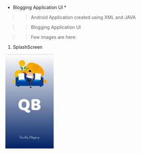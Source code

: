 
* Blogging Application UI *

>> Android Application created using XML and JAVA

>> Blogging Application UI 


>> Few images are here:

1. SplashScreen

<img src="images/img01.jpeg" width="150">


